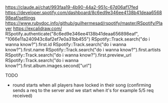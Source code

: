 https://claude.ai/chat/993faa19-4b90-44a2-951c-67d06af17fed
https://developer.spotify.com/dashboard/8c6ed9e346ee4138b41deaa656898eaf/settings
https://www.rubydoc.info/github/guilhermesad/rspotify/master/RSpotify/Player
https://excalidraw.com/
RSpotify.authenticate("8c6ed9e346ee4138b41deaa656898eaf", "1066e11a240943c8af2ef7e0a31bb455")
RSpotify::Track.search("do i wanna know?").first.id
RSpotify::Track.search("do i wanna know?").first.name
RSpotify::Track.search("do i wanna know?").first.artists
RSpotify::Track.search("do i wanna know?").first.preview_url
RSpotify::Track.search("do i wanna know?").first.album.images.second["url"]

TODO

- round starts when all players have locked in their song (confirming sends a req to the server and we start when it's for example 5/5 req received)

